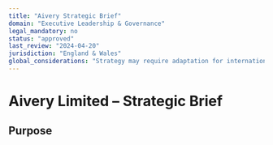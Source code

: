 ```yaml
---
title: "Aivery Strategic Brief"
domain: "Executive Leadership & Governance"
legal_mandatory: no
status: "approved"
last_review: "2024-04-20"
jurisdiction: "England & Wales"
global_considerations: "Strategy may require adaptation for international markets"
---
```

# Aivery Limited – Strategic Brief

## Purpose
